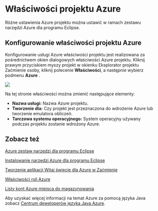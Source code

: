 <properties
    pageTitle="Właściwości projektu Azure"
    description="W tym artykule opisano ustawienia właściwości projektu Azure w zestaw narzędzi Azure dla Zaćmienie."
    services=""
    documentationCenter="java"
    authors="rmcmurray"
    manager="wpickett"
    editor=""/>

<tags
    ms.service="multiple"
    ms.workload="na"
    ms.tgt_pltfrm="multiple"
    ms.devlang="Java"
    ms.topic="article"
    ms.date="08/11/2016" 
    ms.author="robmcm"/>

<!-- Legacy MSDN URL = https://msdn.microsoft.com/library/azure/jj835232.aspx -->

# <a name="azure-project-properties"></a>Właściwości projektu Azure #

Różne ustawienia Azure projektu można ustawić w ramach zestawu narzędzi Azure dla programu Eclipse.

## <a name="configuring-azure-project-properties"></a>Konfigurowanie właściwości projektu Azure ##

Konfigurowanie usługi Azure właściwości projektu jest realizowana za pośrednictwem okien dialogowych właściwości Azure projektu. Kliknij prawym przyciskiem myszy projekt w okienku Eksplorator projektu Zaćmienie osoby, kliknij polecenie **Właściwości**, a następnie wybierz podmenu **Azure** .

![][ic719480]

Na tej stronie właściwości można zmienić następujące elementy: 

* **Nazwa usługi:** Nazwa Azure projektu.
* **Tworzenie dla:** Czy projekt jest przeznaczona do wdrożenie Azure lub tworzenie emulatora obliczeń.
* **Tarczowa systemu operacyjnego:** System operacyjny używany podczas projektu zostanie wdrożony Azure.

## <a name="see-also"></a>Zobacz też ##

[Azure zestaw narzędzi dla programu Eclipse][]

[Instalowanie narzędzi Azure dla programu Eclipse][] 

[Tworzenie aplikacji Witaj świecie dla Azure w Zaćmienie][]

[Właściwości roli Azure][]

[Listy kont Azure miejsca do magazynowania][]

Aby uzyskać więcej informacji na temat Azure za pomocą języka Java zobacz [Centrum deweloperów języka Java Azure][].

<!-- URL List -->

[Centrum deweloperów języka Java Azure]: http://go.microsoft.com/fwlink/?LinkID=699547
[Azure zestaw narzędzi dla programu Eclipse]: http://go.microsoft.com/fwlink/?LinkID=699529
[Właściwości roli Azure]: http://go.microsoft.com/fwlink/?LinkID=699525
[Listy kont Azure miejsca do magazynowania]: http://go.microsoft.com/fwlink/?LinkID=699528
[Tworzenie aplikacji Witaj świecie dla Azure w Zaćmienie]: http://go.microsoft.com/fwlink/?LinkID=699533
[Instalowanie narzędzi Azure dla programu Eclipse]: http://go.microsoft.com/fwlink/?LinkId=699546

<!-- IMG List -->

[ic719480]: ./media/azure-toolkit-for-eclipse-azure-project-properties/ic719480.png
